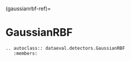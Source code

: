 (gaussianrbf-ref)=
# GaussianRBF

```{eval-rst}
.. autoclass:: dataeval.detectors.GaussianRBF
   :members:
```
